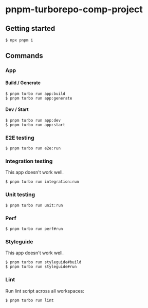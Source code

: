 # pnpm-turborepo-comp-project

## Getting started

```
$ npx pnpm i
```

## Commands

### App

#### Build / Generate

```
$ pnpm turbo run app:build
$ pnpm turbo run app:generate
```

#### Dev / Start

```
$ pnpm turbo run app:dev
$ pnpm turbo run app:start
```

### E2E testing

```
$ pnpm turbo run e2e:run
```

### Integration testing

This app doesn't work well.

```
$ pnpm turbo run integration:run
```

### Unit testing

```
$ pnpm turbo run unit:run
```

### Perf

```
$ pnpm turbo run perf#run
```

### Styleguide

This app doesn't work well.

```
$ pnpm turbo run styleguide#build
$ pnpm turbo run styleguide#run
```

### Lint

Run lint script across all workspaces:

```
$ pnpm turbo run lint
```
